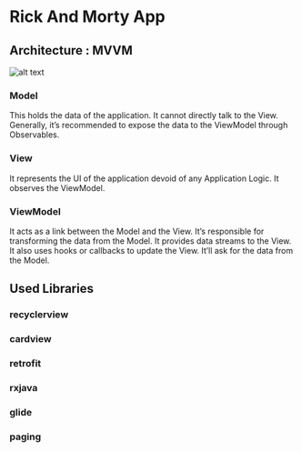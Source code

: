 # Rick And Morty App

## Architecture : MVVM


![alt text](https://developer.android.com/topic/libraries/architecture/images/final-architecture.png)

### Model<br/>
This holds the data of the application. It cannot directly talk to the View. Generally, it’s recommended to expose the data to the ViewModel through Observables.<br/>
### View<br/>
It represents the UI of the application devoid of any Application Logic. It observes the ViewModel.<br/>
### ViewModel<br/>
It acts as a link between the Model and the View. It’s responsible for transforming the data from the Model. It provides data streams to the View. It also uses hooks or callbacks to update the View. It’ll ask for the data from the Model.

## Used Libraries
### recyclerview
### cardview
### retrofit
### rxjava
### glide
### paging
